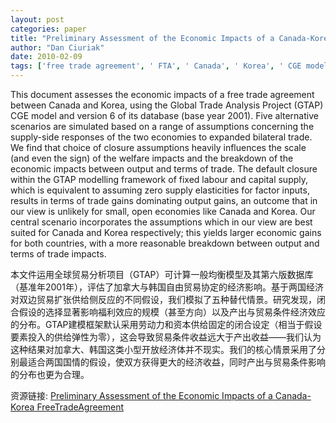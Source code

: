 ```yaml
---
layout: post
categories: paper
title: "Preliminary Assessment of the Economic Impacts of a Canada-Korea FreeTradeAgreement"
author: "Dan Ciuriak"
date: 2010-02-09
tags: ['free trade agreement', ' FTA', ' Canada', ' Korea', ' CGE model', ' closure']
---
```


This document assesses the economic impacts of a free trade agreement between Canada and Korea, using the Global Trade Analysis Project (GTAP) CGE model and version 6 of its database (base year 2001). Five alternative scenarios are simulated based on a range of assumptions concerning the supply-side responses of the two economies to expanded bilateral trade. We find that choice of closure assumptions heavily influences the scale (and even the sign) of the welfare impacts and the breakdown of the economic impacts between output and terms of trade.  The default closure within the GTAP modelling framework of fixed labour and capital supply, which is equivalent to assuming zero supply elasticities for factor inputs, results in terms of trade gains dominating output gains, an outcome that in our view is unlikely for small, open economies like Canada and Korea. Our central scenario incorporates the assumptions which in our view are best suited for Canada and Korea respectively; this yields larger economic gains for both countries, with a more reasonable breakdown between output and terms of trade impacts.

本文件运用全球贸易分析项目（GTAP）可计算一般均衡模型及其第六版数据库（基准年2001年），评估了加拿大与韩国自由贸易协定的经济影响。基于两国经济对双边贸易扩张供给侧反应的不同假设，我们模拟了五种替代情景。研究发现，闭合假设的选择显著影响福利效应的规模（甚至方向）以及产出与贸易条件经济效应的分布。GTAP建模框架默认采用劳动力和资本供给固定的闭合设定（相当于假设要素投入的供给弹性为零），这会导致贸易条件收益远大于产出收益——我们认为这种结果对加拿大、韩国这类小型开放经济体并不现实。我们的核心情景采用了分别最适合两国国情的假设，使双方获得更大的经济收益，同时产出与贸易条件影响的分布也更为合理。

资源链接: [Preliminary Assessment of the Economic Impacts of a Canada-Korea FreeTradeAgreement](https://papers.ssrn.com/sol3/papers.cfm?abstract_id=1549551)
